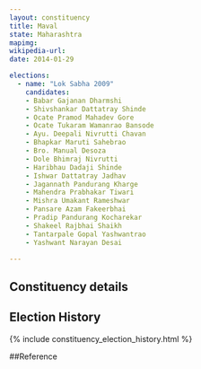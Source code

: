 ```yaml
---
layout: constituency
title: Maval
state: Maharashtra
mapimg: 
wikipedia-url: 
date: 2014-01-29

elections: 
  - name: "Lok Sabha 2009"
    candidates: 
    - Babar Gajanan Dharmshi 
    - Shivshankar Dattatray Shinde 
    - Ocate Pramod Mahadev Gore 
    - Ocate Tukaram Wamanrao Bansode 
    - Ayu. Deepali Nivrutti Chavan 
    - Bhapkar Maruti Sahebrao 
    - Bro. Manual Desoza 
    - Dole Bhimraj Nivrutti 
    - Haribhau Dadaji Shinde 
    - Ishwar Dattatray Jadhav 
    - Jagannath Pandurang Kharge 
    - Mahendra Prabhakar Tiwari 
    - Mishra Umakant Rameshwar 
    - Pansare Azam Fakeerbhai 
    - Pradip Pandurang Kocharekar 
    - Shakeel Rajbhai Shaikh 
    - Tantarpale Gopal Yashwantrao 
    - Yashwant Narayan Desai 

---
```

## Constituency details


## Election History
{% include constituency_election_history.html %}

##Reference
